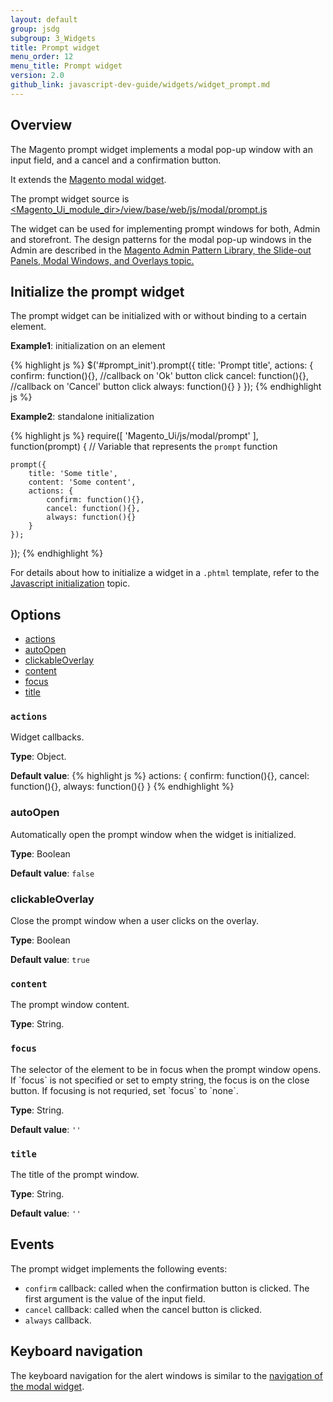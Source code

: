 ```yaml
---
layout: default
group: jsdg
subgroup: 3_Widgets
title: Prompt widget
menu_order: 12
menu_title: Prompt widget
version: 2.0
github_link: javascript-dev-guide/widgets/widget_prompt.md
---
```


<h2>Overview </h2>


The Magento prompt widget implements a modal pop-up window with an input field, and a cancel and a confirmation button. 

It extends the <a href="{{page.baseurl}}javascript-dev-guide/widgets/widget_modal.html">Magento modal widget</a>.

The prompt widget source is <a href="{{site.mage2000url}}app/code/Magento/Ui/view/base/web/js/modal/prompt.js">&lt;Magento_Ui_module_dir&gt;/view/base/web/js/modal/prompt.js</a>

The widget can be used for implementing prompt windows for both, Admin and storefront. The design patterns for the modal pop-up windows in the Admin are described in the <a href="{{page.baseurl}}pattern-library/containers/slideouts-modals-overlays/slideouts-modals-overalys.html#modals">Magento Admin Pattern Library, the Slide-out Panels, Modal Windows, and Overlays topic.</a> 

<h2 id="prompt_init">Initialize the prompt widget</h2>

The prompt widget can be initialized with or without binding to a certain element.

**Example1**: initialization on an element

{% highlight js %}
$('#prompt_init').prompt({
    title: 'Prompt title',
    actions: {
        confirm: function(){}, //callback on 'Ok' button click
        cancel: function(){}, //callback on 'Cancel' button click
        always: function(){}
    }
});
{% endhighlight js %}

**Example2**: standalone initialization

{% highlight js %}
require([
    'Magento_Ui/js/modal/prompt'
], function(prompt) { // Variable that represents the `prompt` function
 
    prompt({
        title: 'Some title',
        content: 'Some content',
        actions: {
            confirm: function(){},
            cancel: function(){},
            always: function(){}
        }
    });
 
}); 
{% endhighlight %}

For details about how to initialize a widget in a `.phtml` template, refer to the <a href="{{page.baseurl}}javascript-dev-guide/javascript/js_init.html" target="_blank">Javascript initialization</a> topic.

<h2 id="prompt_options">Options</h2>

<ul>
<li><a href="#prompt_actions">actions</a></li>
<li><a href="#prompt_autoopen">autoOpen</a></li>
<li><a href="#prompt_clickableOverlay">clickableOverlay</a></li>
<li><a href="#prompt_content">content</a></li>
<li><a href="#prompt_focus">focus</a></li>
<li><a href="#prompt_title">title</a></li>
</ul>

<h3 id="prompt_actions"><code>actions</code></h3>
Widget callbacks.

**Type**: Object.

**Default value**: 
{% highlight js %}
actions: {
    confirm: function(){},
    cancel: function(){},
    always: function(){}
}
{% endhighlight %}

<h3 id="prompt_autoopen">autoOpen</h3>
Automatically open the prompt window when the widget is initialized.

**Type**: Boolean 

**Default value**: `false`

<h3 id="prompt_clickableOverlay">clickableOverlay</h3>
Close the prompt window when a user clicks on the overlay.

**Type**: Boolean 

**Default value**: `true`

<h3 id="prompt_content"><code>content</code></h3>

The prompt window content.

**Type**: String.

<h3 id="prompt_focus"><code>focus</code></h3>
The selector of the element to be in focus when the prompt window opens.
If `focus` is not specified or set to empty string, the focus is on the close button. If focusing is not requried, set `focus` to `none`.

**Type**: String.

**Default value**: `''`

<h3 id="prompt_content"><code>title</code></h3>
The title of the prompt window.


**Type**: String.

**Default value**: `''`

<h2 id="prompt_events">Events</h2>

The prompt widget implements the following events:

- `confirm` callback: called when the confirmation button is clicked. The first argument is the value of the input field.
- `cancel` callback: called when the cancel button is clicked.
- `always` callback.


<h2 id="prompt_key_navigation">Keyboard navigation</h2>
The keyboard navigation for the alert windows is similar to the <a href="{{page.baseurl}}javascript-dev-guide/widgets/widget_modal.html#key_navigation">navigation of the modal widget</a>.
